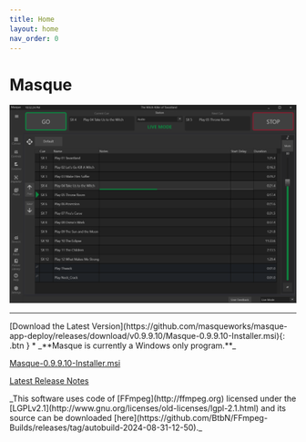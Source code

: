 ```yaml
---
title: Home
layout: home
nav_order: 0
---
```


# Masque

![image](./images/Masque_DefaultView.png)

----
<span class="fs-6">
[Download the Latest Version](https://github.com/masqueworks/masque-app-deploy/releases/download/v0.9.9.10/Masque-0.9.9.10-Installer.msi){: .btn }
</span>    
* _**Masque is currently a Windows only program.**_  
  
[Masque-0.9.9.10-Installer.msi](https://github.com/masqueworks/masque-app-deploy/releases/download/v0.9.9.10/Masque-0.9.9.10-Installer.msi)    
  
[Latest Release Notes](./releasenotes.html)    
  
<span class="text-grey-dk-000">
_This software uses code of [FFmpeg](http://ffmpeg.org) licensed under the [LGPLv2.1](http://www.gnu.org/licenses/old-licenses/lgpl-2.1.html) and its source can be downloaded [here](https://github.com/BtbN/FFmpeg-Builds/releases/tag/autobuild-2024-08-31-12-50)._
</span>
